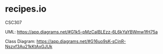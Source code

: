 # recipes.io
CSC307


UML: https://app.diagrams.net/#G1k5-pMzCaIBLEzz-6L6kYaYBWmw1fH75a

Class Diagram: https://app.diagrams.net/#G16uo9sK-sCjnR-Nszxf3Au21kKtAxGJUk
